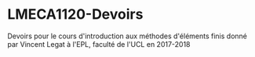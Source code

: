 # LMECA1120-Devoirs
Devoirs pour le cours d'introduction aux méthodes d'éléments finis donné par Vincent Legat à l'EPL, faculté de l'UCL en 2017-2018
